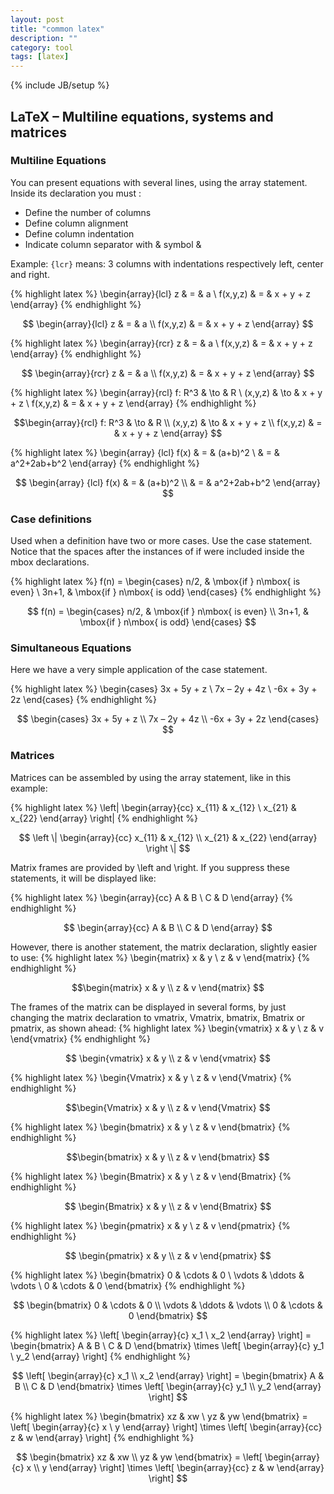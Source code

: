 ```yaml
---
layout: post
title: "common latex"
description: ""
category: tool
tags: [latex]
---
```

{% include JB/setup %}

## LaTeX – Multiline equations, systems and matrices

### Multiline Equations

You can present equations with several lines, using the array statement. Inside its declaration you must :

* Define the number of columns
* Define column alignment
* Define column indentation
* Indicate column separator with & symbol &

Example: `{lcr}` means: 3 columns with indentations respectively left, center and right.

{% highlight latex %}
\begin{array}{lcl} z & = & a \\ f(x,y,z) & = & x + y + z \end{array}
{% endhighlight %}

$$ \begin{array}{lcl} z & = & a \\ f(x,y,z) & = & x + y + z \end{array} $$


{% highlight latex %}
\begin{array}{rcr} z & = & a \\ f(x,y,z) & = & x + y + z \end{array}
{% endhighlight %}

$$ \begin{array}{rcr} z & = & a \\ f(x,y,z) & = & x + y + z \end{array} $$

{% highlight latex %}
\begin{array}{rcl} f: R^3 & \to & R \\ (x,y,z) & \to & x + y + z \\ f(x,y,z) & = & x + y + z \end{array}
{% endhighlight %}

$$\begin{array}{rcl} f: R^3 & \to & R \\ (x,y,z) & \to & x + y + z \\ f(x,y,z) & = & x + y + z \end{array}  $$

{% highlight latex %}
\begin{array} {lcl} f(x) & = & (a+b)^2 \\ & = & a^2+2ab+b^2 \end{array}
{% endhighlight %}

$$ \begin{array} {lcl} f(x) & = & (a+b)^2 \\ & = & a^2+2ab+b^2 \end{array} $$

### Case definitions

Used when a definition have two or more cases. Use the case statement. Notice that the spaces after the instances of if were included inside the mbox declarations.


{% highlight latex %}
f(n) = \begin{cases} n/2, & \mbox{if } n\mbox{ is even} \\ 3n+1, & \mbox{if } n\mbox{ is odd} \end{cases}
{% endhighlight %}

$$ f(n) = \begin{cases} n/2, & \mbox{if } n\mbox{ is even} \\ 3n+1, & \mbox{if } n\mbox{ is odd} \end{cases}  $$

### Simultaneous Equations

Here we have a very simple application of the case statement.

{% highlight latex %}
\begin{cases} 3x + 5y + z \\ 7x – 2y + 4z \\ -6x + 3y + 2z \end{cases}
{% endhighlight %}

$$ \begin{cases} 3x + 5y + z \\ 7x – 2y + 4z \\ -6x + 3y + 2z \end{cases} $$

### Matrices

Matrices can be assembled by using the array statement, like in this example:

{% highlight latex %}
\left| \begin{array}{cc} x_{11} & x_{12} \\ x_{21} & x_{22} \end{array} \right|
{% endhighlight %}

$$ \left \| \begin{array}{cc} x_{11} & x_{12} \\ x_{21} & x_{22} \end{array} \right \| $$


Matrix frames are provided by \left and \right. If you suppress these statements, it will be displayed like:

{% highlight latex %}
\begin{array}{cc} A & B \\ C & D \end{array}
{% endhighlight %}

$$ \begin{array}{cc} A & B \\ C & D \end{array} $$

However, there is another statement, the matrix declaration, slightly easier to use:
{% highlight latex %}
\begin{matrix} x & y \\ z & v \end{matrix}
{% endhighlight %}

$$\begin{matrix} x & y \\ z & v \end{matrix}  $$

The frames of the matrix can be displayed in several forms, by just changing the matrix declaration to vmatrix, Vmatrix, bmatrix, Bmatrix or pmatrix, as shown ahead:
{% highlight latex %}
\begin{vmatrix} x & y \\ z & v \end{vmatrix}
{% endhighlight %}

$$ \begin{vmatrix} x & y \\ z & v \end{vmatrix} $$

{% highlight latex %}
\begin{Vmatrix} x & y \\ z & v \end{Vmatrix}
{% endhighlight %}

$$\begin{Vmatrix} x & y \\ z & v \end{Vmatrix}  $$

{% highlight latex %}
\begin{bmatrix} x & y \\ z & v \end{bmatrix}
{% endhighlight %}

$$\begin{bmatrix} x & y \\ z & v \end{bmatrix}  $$

{% highlight latex %}
\begin{Bmatrix} x & y \\ z & v \end{Bmatrix}
{% endhighlight %}

$$ \begin{Bmatrix} x & y \\ z & v \end{Bmatrix} $$

{% highlight latex %}
\begin{pmatrix} x & y \\ z & v \end{pmatrix}
{% endhighlight %}

$$ \begin{pmatrix} x & y \\ z & v \end{pmatrix} $$

{% highlight latex %}
\begin{bmatrix} 0 & \cdots & 0 \\ \vdots & \ddots & \vdots \\ 0 & \cdots & 0 \end{bmatrix}
{% endhighlight %}

$$ \begin{bmatrix} 0 & \cdots & 0 \\ \vdots & \ddots & \vdots \\ 0 & \cdots & 0 \end{bmatrix} $$

{% highlight latex %}
\left[ \begin{array}{c} x_1 \\ x_2 \end{array} \right] = \begin{bmatrix} A & B \\ C & D \end{bmatrix} \times \left[ \begin{array}{c} y_1 \\ y_2 \end{array} \right]
{% endhighlight %}

$$ \left[ \begin{array}{c} x_1 \\ x_2 \end{array} \right] = \begin{bmatrix} A & B \\ C & D \end{bmatrix} \times \left[ \begin{array}{c} y_1 \\ y_2 \end{array} \right] $$

{% highlight latex %}
\begin{bmatrix} xz & xw \\ yz & yw \end{bmatrix} = \left[ \begin{array}{c} x \\ y \end{array} \right] \times \left[ \begin{array}{cc} z & w \end{array} \right]
{% endhighlight %}

$$ \begin{bmatrix} xz & xw \\ yz & yw \end{bmatrix} = \left[ \begin{array}{c} x \\ y \end{array} \right] \times \left[ \begin{array}{cc} z & w \end{array} \right] $$
